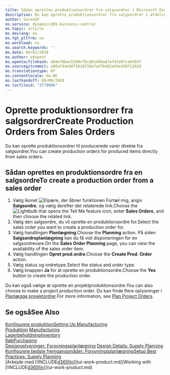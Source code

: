```yaml
---
title: Sådan oprettes produktionsordrer fra salgsordrer | Microsoft Docs
description: Du kan oprette produktionsordrer fra salgsordrer i afdelingen Salg & marketing.
author: SorenGP
ms.service: dynamics365-business-central
ms.topic: article
ms.devlang: na
ms.tgt_pltfrm: na
ms.workload: na
ms.search.keywords: ''
ms.date: 04/01/2020
ms.author: edupont
ms.openlocfilehash: dd4e78bac5390cfbcdb5496ad7e747e87cab593f
ms.sourcegitcommit: a80afd4e5075018716efad76d82a54e158f1392d
ms.translationtype: HT
ms.contentlocale: da-DK
ms.lasthandoff: 09/09/2020
ms.locfileid: "3779906"
---
```

# <a name="create-production-orders-from-sales-orders"></a><span data-ttu-id="f2920-103">Oprette produktionsordrer fra salgsordrer</span><span class="sxs-lookup"><span data-stu-id="f2920-103">Create Production Orders from Sales Orders</span></span>
<span data-ttu-id="f2920-104">Du kan oprette produktionsordrer til producerede varer direkte fra salgsordrer.</span><span class="sxs-lookup"><span data-stu-id="f2920-104">You can create production orders for produced items directly from sales orders.</span></span>  

## <a name="to-create-a-production-order-from-a-sales-order"></a><span data-ttu-id="f2920-105">Sådan oprettes en produktionsordre fra en salgsordre</span><span class="sxs-lookup"><span data-stu-id="f2920-105">To create a production order from a sales order</span></span>  

1.  <span data-ttu-id="f2920-106">Vælg ikonet ![Elpære, der åbner funktionen Fortæl mig](media/ui-search/search_small.png "Fortæl mig, hvad du vil foretage dig"), angiv **Salgsordre**, og vælg derefter det relaterede link.</span><span class="sxs-lookup"><span data-stu-id="f2920-106">Choose the ![Lightbulb that opens the Tell Me feature](media/ui-search/search_small.png "Tell me what you want to do") icon, enter **Sales Orders**, and then choose the related link.</span></span>  
2.  <span data-ttu-id="f2920-107">Vælg den salgsordre, du vil oprette en produktionsordre for.</span><span class="sxs-lookup"><span data-stu-id="f2920-107">Select the sales order you want to create a production order for.</span></span>  
3.  <span data-ttu-id="f2920-108">Vælg handlingen **Planlægning**.</span><span class="sxs-lookup"><span data-stu-id="f2920-108">Choose the **Planning** action.</span></span> <span data-ttu-id="f2920-109">På siden **Salgsordreplanlægning** kan du få vist disponeringen for en salgsordrevare.</span><span class="sxs-lookup"><span data-stu-id="f2920-109">On the **Sales Order Planning** page, you can view the availability of the sales order item.</span></span>  
4.  <span data-ttu-id="f2920-110">Vælg handlingen **Opret prod.ordre**.</span><span class="sxs-lookup"><span data-stu-id="f2920-110">Choose the **Create Prod. Order** action.</span></span>  
5.  <span data-ttu-id="f2920-111">Vælg status og ordretype.</span><span class="sxs-lookup"><span data-stu-id="f2920-111">Select the status and order type.</span></span>  
6.  <span data-ttu-id="f2920-112">Vælg knappen **Ja** for at oprette en produktionsordre.</span><span class="sxs-lookup"><span data-stu-id="f2920-112">Choose the **Yes** button to create the production order.</span></span>

<span data-ttu-id="f2920-113">Du kan også vælge at oprette en projektproduktionsordre.</span><span class="sxs-lookup"><span data-stu-id="f2920-113">You can also choose to make a project production order.</span></span> <span data-ttu-id="f2920-114">Du kan finde flere oplysninger i [Planlægge projektordrer](production-how-to-plan-project-orders.md).</span><span class="sxs-lookup"><span data-stu-id="f2920-114">For more information, see [Plan Project Orders](production-how-to-plan-project-orders.md).</span></span>   

## <a name="see-also"></a><span data-ttu-id="f2920-115">Se også</span><span class="sxs-lookup"><span data-stu-id="f2920-115">See Also</span></span>  
[<span data-ttu-id="f2920-116">Konfigurere produktion</span><span class="sxs-lookup"><span data-stu-id="f2920-116">Setting Up Manufacturing</span></span>](production-configure-production-processes.md)  
<span data-ttu-id="f2920-117">[Produktion](production-manage-manufacturing.md)  </span><span class="sxs-lookup"><span data-stu-id="f2920-117">[Manufacturing](production-manage-manufacturing.md)  </span></span>  
[<span data-ttu-id="f2920-118">Lagerbeholdning</span><span class="sxs-lookup"><span data-stu-id="f2920-118">Inventory</span></span>](inventory-manage-inventory.md)  
[<span data-ttu-id="f2920-119">Køb</span><span class="sxs-lookup"><span data-stu-id="f2920-119">Purchasing</span></span>](purchasing-manage-purchasing.md)  
<span data-ttu-id="f2920-120">[Designoplysninger: Forsyningsplanlægning](design-details-supply-planning.md) </span><span class="sxs-lookup"><span data-stu-id="f2920-120">[Design Details: Supply Planning](design-details-supply-planning.md) </span></span>  
[<span data-ttu-id="f2920-121">Konfigurere bedste fremgangsmåder: Forsyningsplanlægning</span><span class="sxs-lookup"><span data-stu-id="f2920-121">Setup Best Practices: Supply Planning</span></span>](setup-best-practices-supply-planning.md)  
<span data-ttu-id="f2920-122">[Arbejde med [!INCLUDE[d365fin](includes/d365fin_md.md)]](ui-work-product.md)</span><span class="sxs-lookup"><span data-stu-id="f2920-122">[Working with [!INCLUDE[d365fin](includes/d365fin_md.md)]](ui-work-product.md)</span></span>
